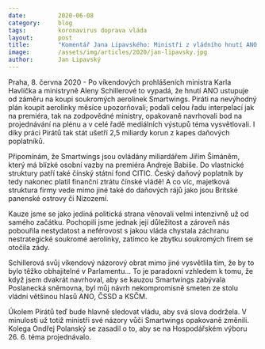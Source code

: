 ```yaml
---
date:         2020-06-08
category:     blog
tags:         koronavirus doprava vláda
layout:       post
title:        "Komentář Jana Lipavského: Ministři z vládního hnutí ANO ustupují od koupi Smartwings. I díky tlaku Pirátů tak stát ušetří 2,5 miliardy korun"
image:        /assets/img/articles/2020/jan-lipavsky.jpg
author:       Jan Lipavský
---  
```




Praha, 8. června 2020 - Po víkendových prohlášeních ministra Karla Havlíčka a ministryně Aleny Schillerové to vypadá, že hnutí ANO ustupuje od záměru na koupi soukromých aerolinek Smartwings. Piráti na nevýhodný plán koupit aerolinky měsíce upozorňovali; podali celou řadu interpelací jak na premiéra, tak na zodpovědné ministry, opakovaně navrhovali bod na projednávání na plénu a v celé řadě mediálních výstupů téma vysvětlovali. I díky práci Pirátů tak stát ušetří 2,5 miliardy korun z kapes daňových poplatníků.

Připomínám, že Smartwings jsou ovládány miliardářem Jiřím Šimáněm, který má blízké osobní vazby na premiéra Andreje Babiše. Do vlastnické struktury patří také čínský státní fond CITIC. Český daňový poplatník by tedy nakonec platil finanční ztrátu čínské vládě! A co víc, majetková struktura firmy vede mimo jiné také do daňových rájů jako jsou Britské panenské ostrovy či Nizozemí.

Kauze jsme se jako jediná politická strana věnovali velmi intenzivně už od samého začátku. Pochopili jsme jednak její důležitost a zároveň nás pobouřila nestydatost a neférovost s jakou vláda chystala záchranu nestrategické soukromé aerolinky, zatímco ke zbytku soukromých firem se otočila zády.  

Schillerová svůj víkendový názorový obrat mimo jiné vysvětlila tím, že by to bylo těžko obhajitelné v Parlamentu… To je paradoxní vzhledem k tomu, že když jsem dvakrát navrhoval, aby se kauzou Smartwings zabývala Poslanecká sněmovna, byl můj návrh nekompromisně smeten ze stolu vládní většinou hlasů ANO, ČSSD a KSČM.

Úkolem Pirátů teď bude hlavně sledovat vládu, aby svá slova dodržela. V minulosti už totiž ministři své názory vůči Smartwings opakovaně změnili. Kolega Ondřej Polanský se zasadil o to, aby se na Hospodářském výboru 26. 6. téma projednávalo.
